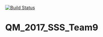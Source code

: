[![Build Status](https://travis-ci.org/MolSSI-SSS/QM_2017_SSS_Team9.svg?branch=master)](https://travis-ci.org/MolSSI-SSS/QM_2017_SSS_Team9)
# QM_2017_SSS_Team9
